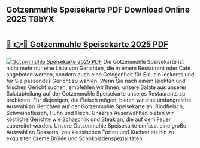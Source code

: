 ## Gotzenmuhle Speisekarte PDF Download Online 2025 T8bYX

# <h2><a href="http://gc7dzb.nevu.top/?p=Gotzenmuhle+Speisekarte">🔗 👉🔴 Gotzenmuhle Speisekarte 2025 PDF</a></h2>

[![Gotzenmuhle Speisekarte 2025 PDF](https://i.imgur.com/dBaPXMq.png)](http://gc7dzb.nevu.top/?p=Gotzenmuhle+Speisekarte)
Die Gotzenmuhle Speisekarte ist nicht mehr nur eine Liste von Gerichten, die in einem Restaurant oder Café angeboten werden, sondern auch eine Gelegenheit für Sie, ein leckeres und für Sie passendes Gericht zu wählen. Wenn Sie nach einem leichten und frischen Gericht suchen, empfehlen wir Ihnen, unsere Salate aus unserer Salatabteilung auf der Gotzenmuhle Speisekarte unseres Restaurants zu probieren. Für diejenigen, die Fleisch mögen, bieten wir eine umfangreiche Auswahl an Gerichten auf der Gotzenmuhle Speisekarte an: Rindfleisch, Schweinefleisch, Huhn und Fisch. Unseren Auserwählten bieten wir köstliche Gerichte wie Schaschlik und Steak an, die auf dem Feuer zubereitet werden. Unsere Gotzenmuhle Speisekarte umfasst eine große Auswahl an Desserts, von klassischen Torten und Kuchen bis hin zu exquisiten Crème Brûlée und Schokoladenspezialitäten.
